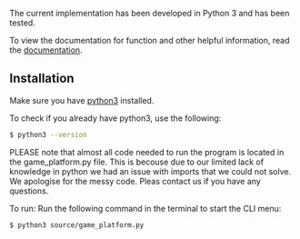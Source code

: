 
The current implementation has been developed in Python 3 and has been tested.

To view the documentation for function and other helpful information, read the [documentation](https://groupj.readthedocs.io/en/master/).

## Installation
Make sure you have [python3](https://www.python.org/downloads/) installed.

To check if you already have python3, use the following:
```bash
$ python3 --version
```


PLEASE note that almost all code needed to run the program is located in the game_platform.py file. This is becouse due to our limited lack of knowledge in python we had an issue with imports that we could not solve. We apologise for the messy code. Pleas contact us if you have any questions.

To run:
Run the following command in the terminal to start the CLI menu:
```bash
$ python3 source/game_platform.py
```
